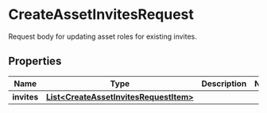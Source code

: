 

# CreateAssetInvitesRequest

Request body for updating asset roles for existing invites.

## Properties

| Name | Type | Description | Notes |
|------------ | ------------- | ------------- | -------------|
|**invites** | [**List&lt;CreateAssetInvitesRequestItem&gt;**](CreateAssetInvitesRequestItem.md) |  |  |



